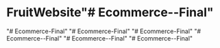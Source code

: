 # FruitWebsite"# Ecommerce--Final" 
"# Ecommerce-Final" 
"# Ecommerce-Final" 
"# Ecommerce-Final" 
"# Ecommerce--Final" 
"# Ecommerce--Final" 
"# Ecommerce--Final" 
